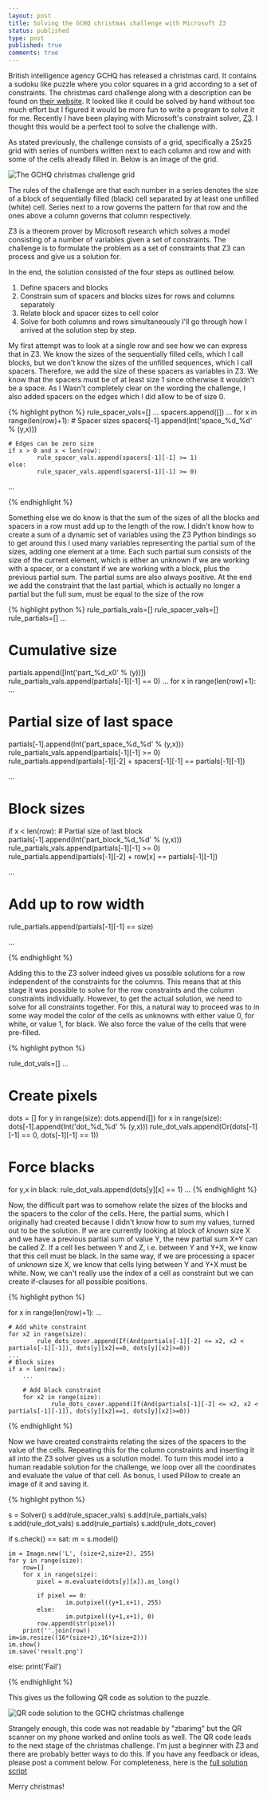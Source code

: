 ```yaml
---
layout: post
title: Solving the GCHQ christmas challenge with Microsoft Z3
status: published
type: post
published: true
comments: true
---
```


British intelligence agency GCHQ has released a christmas card.
It contains a sudoku like puzzle where you color squares in a grid according to a set of constraints.
The christmas card challenge along with a description can be found on [their website](http://www.gchq.gov.uk/press_and_media/news_and_features/Pages/Directors-Christmas-puzzle-2015.aspx).
It looked like it could be solved by hand without too much effort but I figured it would be more fun to write a program to solve it for me.
Recently I have been playing with Microsoft's constraint solver, [Z3](https://github.com/Z3Prover/z3). I thought this would be a perfect tool to solve the challenge with.
 
As stated previously, the challenge consists of a grid, specifically a 25x25 grid with series of numbers written next to each column and row and with some of the cells already filled in.
Below is an image of the grid.

![The GCHQ christmas challenge grid](/assets/images/ctf/gchq_christmas_card.jpg)

The rules of the challenge are that each number in a series denotes the size of a block of sequentially filled (black) cell separated by at least one unfilled (white) cell.
Series next to a row governs the pattern for that row and the ones above a column governs that column respectively.

Z3 is a theorem prover by Microsoft research which solves a model consisting of a number of variables given a set of constraints.
The challenge is to formulate the problem as a set of constraints that Z3 can process and give us a solution for.

In the end, the solution consisted of the four steps as outlined below.
1. Define spacers and blocks
2. Constrain sum of spacers and blocks sizes for rows and columns separately
3. Relate block and spacer sizes to cell color
4. Solve for both columns and rows simultaneously
I'll go through how I arrived at the solution step by step. 

My first attempt was to look at a single row and see how we can express that in Z3.
We know the sizes of the sequentially filled cells, which I call blocks, but we don't know the sizes of the unfilled sequences, which I call spacers.
Therefore, we add the size of these spacers as variables in Z3. We know that the spacers must be of at least size 1 since otherwise it wouldn't be a space.
As I Wasn't completely clear on the wording the challenge, I also added spacers on the edges which I did allow to be of size 0.

{% highlight python %}
rule_spacer_vals=[]
...
spacers.append([])
...
for x in range(len(row)+1):
    # Spacer sizes
    spacers[-1].append(Int('space_%d_%d' % (y,x)))

    # Edges can be zero size
    if x > 0 and x < len(row):
            rule_spacer_vals.append(spacers[-1][-1] >= 1)
    else:
            rule_spacer_vals.append(spacers[-1][-1] >= 0)
...

{% endhighlight %}

Something else we do know is that the sum of the sizes of all the blocks and spacers in a row must add up to the length of the row.
I didn't know how to create a sum of a dynamic set of variables using the Z3 Python bindings so to get around this I used many variables representing the partial sum of the sizes, adding one element at a time.
Each such partial sum consists of the size of the current element, which is either an unknown if we are working with a spacer, or a constant if we are working with a block, plus the previous partial sum.
The partial sums are also always positive. At the end we add the constraint that the last partial, which is actually no longer a partial but the full sum, must be equal to the size of the row

{% highlight python %}
rule_partials_vals=[]
rule_spacer_vals=[]
rule_partials=[]
...
# Cumulative size
partials.append([Int('part_%d_x0' % (y))])
rule_partials_vals.append(partials[-1][-1] == 0)
...
for x in range(len(row)+1):
   ...
   # Partial size of last space
   partials[-1].append(Int('part_space_%d_%d' % (y,x)))
   rule_partials_vals.append(partials[-1][-1] >= 0)
   rule_partials.append(partials[-1][-2] + spacers[-1][-1] == partials[-1][-1])
   
   ...
   
   # Block sizes
   if x < len(row):
       # Partial size of last block
       partials[-1].append(Int('part_block_%d_%d' % (y,x)))
       rule_partials_vals.append(partials[-1][-1] >= 0)
       rule_partials.append(partials[-1][-2] + row[x] == partials[-1][-1])
   
   ...

# Add up to row width
rule_partials.append(partials[-1][-1] == size)

...

{% endhighlight %}

Adding this to the Z3 solver indeed gives us possible solutions for a row independent of the constraints for the columns.
This means that at this stage it was possible to solve for the row constraints and the column constraints individually.
However, to get the actual solution, we need to solve for all constraints together.
For this, a natural way to proceed was to in some way model the color of the cells as unknowns with either value 0, for white, or value 1, for black.
We also force the value of the cells that were pre-filled.

{% highlight python %}

rule_dot_vals=[]
...
# Create pixels
dots = []
for y in range(size):
    dots.append([])
    for x in range(size):
        dots[-1].append(Int('dot_%d_%d' % (y,x)))
        rule_dot_vals.append(Or(dots[-1][-1] == 0, dots[-1][-1] == 1))
 
# Force blacks
for y,x in black:
    rule_dot_vals.append(dots[y][x] == 1)
...
{% endhighlight %}

Now, the difficult part was to somehow relate the sizes of the blocks and the spacers to the color of the cells.
Here, the partial sums, which I originally had created because I didn't know how to sum my values, turned out to be the solution.
If we are currently looking at block of _known_ size X and we have a previous partial sum of value Y, the new partial sum X+Y can be called Z.
If a cell lies between Y and Z, i.e. between Y and Y+X, we know that this cell must be black.
In the same way, if we are processing a spacer of _unknown_ size X, we know that cells lying between Y and Y+X must be white.
Now, we can't really use the index of a cell as constraint but we can create if-clauses for all possible positions.

{% highlight python %}

for x in range(len(row)+1):
    ...

    # Add white constraint
    for x2 in range(size):
            rule_dots_cover.append(If(And(partials[-1][-2] <= x2, x2 < partials[-1][-1]), dots[y][x2]==0, dots[y][x2]>=0))
    ...
    # Block sizes
    if x < len(row):
        ...           

        # Add black constraint
        for x2 in range(size):
                rule_dots_cover.append(If(And(partials[-1][-2] <= x2, x2 < partials[-1][-1]), dots[y][x2]==1, dots[y][x2]>=0))

{% endhighlight %}

Now we have created constraints relating the sizes of the spacers to the value of the cells. 
Repeating this for the column constraints and inserting it all into the Z3 solver gives us a solution model.
To turn this model into a human readable solution for the challenge, we loop over all the coordinates and evaluate the value of that cell.
As bonus, I used Pillow to create an image of it and saving it.

{% highlight python %}

s = Solver()
s.add(rule_spacer_vals)
s.add(rule_partials_vals)
s.add(rule_dot_vals)
s.add(rule_partials)
s.add(rule_dots_cover)

if s.check() == sat:
    m = s.model()

    im = Image.new('L', (size+2,size+2), 255)
    for y in range(size):
        row=[]
        for x in range(size):
            pixel = m.evaluate(dots[y][x]).as_long()

            if pixel == 0:
                    im.putpixel((y+1,x+1), 255)
            else:
                    im.putpixel((y+1,x+1), 0)
            row.append(str(pixel))
        print(''.join(row))
    im=im.resize((16*(size+2),16*(size+2)))
    im.show()
    im.save('result.png')
else:
    print('Fail')

{% endhighlight %}

This gives us the following QR code as solution to the puzzle.

![QR code solution to the GCHQ christmas challenge](/assets/images/ctf/gchq_christmas_solution.png)

Strangely enough, this code was not readable by "zbarimg" but the QR scanner on my phone worked and online tools as well.
The QR code leads to the next stage of the christmas challenge.
I'm just a beginner with Z3 and there are probably better ways to do this.
If you have any feedback or ideas, please post a comment below. For completeness, here is the [full solution script](/assets/other/gchq_christmas_code.py)
 
Merry christmas!

